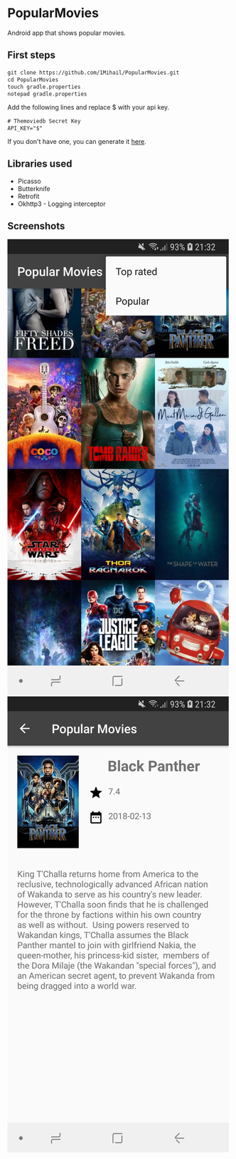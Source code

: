 # PopularMovies
Android app that shows popular movies.

## First steps
```
git clone https://github.com/1Mihail/PopularMovies.git
cd PopularMovies
touch gradle.properties
notepad gradle.properties
```
Add the following lines and replace $ with your api key.
```
# Themoviedb Secret Key
API_KEY="$"
```
If you don't have one, you can generate it [here](https://www.themoviedb.org/settings/api).

## Libraries used
* Picasso
* Butterknife
* Retrofit
* Okhttp3 - Logging interceptor

## Screenshots
![MainActivity](https://raw.githubusercontent.com/1Mihail/PopularMovies/master/Screenshots/Screenshot1.jpg)
![MovieActivity](https://github.com/1Mihail/PopularMovies/blob/master/Screenshots/Screenshot2.jpg)
